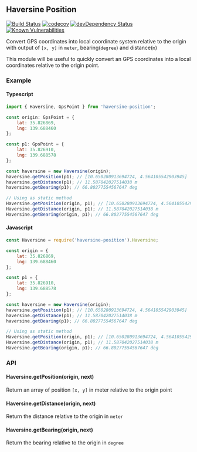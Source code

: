 ## Haversine Position 
[![Build Status](https://travis-ci.org/sweetim/haversine-position.svg?branch=master)](https://travis-ci.org/sweetim/haversine-position)
[![codecov](https://codecov.io/gh/sweetim/haversine-position/branch/master/graph/badge.svg)](https://codecov.io/gh/sweetim/haversine-position)
[![devDependency Status](https://david-dm.org/sweetim/haversine-position/dev-status.svg)](https://david-dm.org/sweetim/haversine-position#info=devDependencies)
[![Known Vulnerabilities](https://snyk.io/test/github/sweetim/haversine-position/badge.svg)](https://snyk.io/test/github/sweetim/haversine-position)

Convert GPS coordinates into local coordinate system relative to the origin with output of `[x, y]` in `meter`, bearing(`degree`) and distance(`m`)

This module will be useful to quickly convert an GPS coordinates into a local coordinates relative to the origin point.

### Example

#### Typescript
``` javascript
import { Haversine, GpsPoint } from 'haversine-position';

const origin: GpsPoint = {
    lat: 35.826869, 
    lng: 139.688460
};

const p1: GpsPoint = {
    lat: 35.826910, 
    lng: 139.688578
};

const haversine = new Haversine(origin);
haversine.getPosition(p1); // [10.650280913694724, 4.564105542903945]
haversine.getDistance(p1); // 11.587042027514038 m 
haversine.getBearing(p1); // 66.80277554567647 deg

// Using as static method
Haversine.getPosition(origin, p1); // [10.650280913694724, 4.564105542903945]
Haversine.getDistance(origin, p1); // 11.587042027514038 m 
Haversine.getBearing(origin, p1); // 66.80277554567647 deg

```

#### Javascript
``` javascript
const Haversine = require('haversine-position').Haversine;

const origin = {
    lat: 35.826869, 
    lng: 139.688460
};

const p1 = {
    lat: 35.826910, 
    lng: 139.688578
};

const haversine = new Haversine(origin);
haversine.getPosition(p1); // [10.650280913694724, 4.564105542903945]
haversine.getDistance(p1); // 11.587042027514038 m 
haversine.getBearing(p1); // 66.80277554567647 deg

// Using as static method
Haversine.getPosition(origin, p1); // [10.650280913694724, 4.564105542903945]
Haversine.getDistance(origin, p1); // 11.587042027514038 m 
Haversine.getBearing(origin, p1); // 66.80277554567647 deg

```

### API
#### Haversine.getPosition(origin, next)
Return an array of position `[x, y]` in meter relative to the origin point

#### Haversine.getDistance(origin, next)
Return the distance relative to the origin in `meter`

#### Haversine.getBearing(origin, next)
Return the bearing relative to the origin in `degree`
